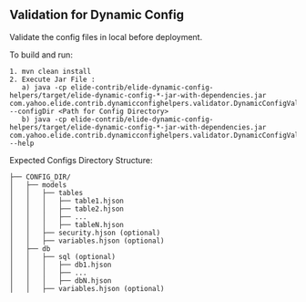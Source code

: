 ## Validation for Dynamic Config

Validate the config files in local before deployment.

To build and run:
```text
1. mvn clean install
2. Execute Jar File :
   a) java -cp elide-contrib/elide-dynamic-config-helpers/target/elide-dynamic-config-*-jar-with-dependencies.jar com.yahoo.elide.contrib.dynamicconfighelpers.validator.DynamicConfigValidator --configDir <Path for Config Directory>
   b) java -cp elide-contrib/elide-dynamic-config-helpers/target/elide-dynamic-config-*-jar-with-dependencies.jar com.yahoo.elide.contrib.dynamicconfighelpers.validator.DynamicConfigValidator --help
```
Expected Configs Directory Structure:
```text
├── CONFIG_DIR/
│   ├── models
│   │   ├── tables
│   │   │   ├── table1.hjson
│   │   │   ├── table2.hjson
│   │   │   ├── ...
│   │   │   ├── tableN.hjson
│   │   ├── security.hjson (optional)
│   │   ├── variables.hjson (optional)
│   ├── db
│   │   ├── sql (optional)
│   │   │   ├── db1.hjson
│   │   │   ├── ...
│   │   │   ├── dbN.hjson
│   │   ├── variables.hjson (optional)
```
